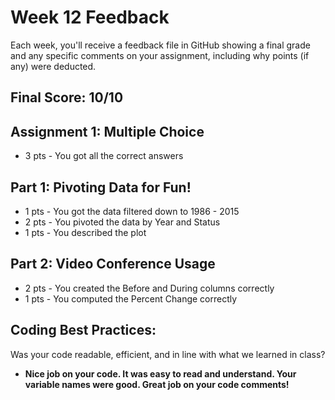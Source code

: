 # Week 12 Feedback
Each week, you'll receive a feedback file in GitHub showing a final grade and any specific comments on your assignment, including why points (if any) were deducted.


## Final Score: 10/10

## Assignment 1: Multiple Choice
* 3 pts - You got all the correct answers

## Part 1: Pivoting Data for Fun!
* 1 pts - You got the data filtered down to 1986 - 2015
* 2 pts - You pivoted the data by Year and Status
* 1 pts - You described the plot

## Part 2: Video Conference Usage
* 2 pts - You created the Before and During columns correctly
* 1 pts - You computed the Percent Change correctly

## Coding Best Practices:
Was your code readable, efficient, and in line with what we learned in class?
* **Nice job on your code. It was easy to read and understand. Your variable names were good. Great job on your code comments!**
